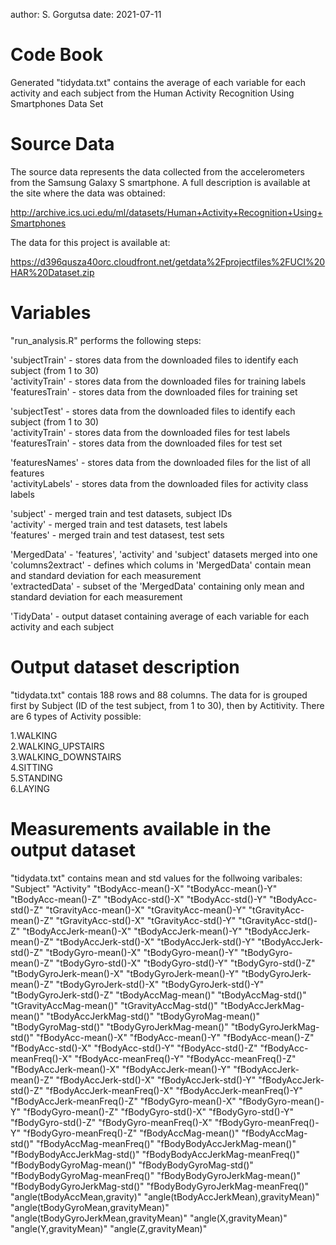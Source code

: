 author: S. Gorgutsa 
date: 2021-07-11

# Code Book
Generated "tidydata.txt" contains the average of each variable for each activity and each subject from the Human Activity Recognition Using Smartphones Data Set

# Source Data
The source data represents the data collected from the accelerometers from the Samsung Galaxy S smartphone. A full description is available at the site where the data was obtained:

http://archive.ics.uci.edu/ml/datasets/Human+Activity+Recognition+Using+Smartphones 

The data for this project is available at:

https://d396qusza40orc.cloudfront.net/getdata%2Fprojectfiles%2FUCI%20HAR%20Dataset.zip  

# Variables
"run_analysis.R" performs the following steps:

'subjectTrain'  - stores data from the downloaded files to identify each subject (from 1 to 30)  
'activityTrain' - stores data from the downloaded files for training labels  
'featuresTrain' - stores data from the downloaded files for training set  

'subjectTest'  - stores data from the downloaded files to identify each subject (from 1 to 30)  
'activityTrain' - stores data from the downloaded files for test labels  
'featuresTrain' - stores data from the downloaded files for test set  

'featuresNames' - stores data from the downloaded files for the list of all features  
'activityLabels' - stores data from the downloaded files for activity class labels   

'subject' - merged train and test datasets, subject IDs  
'activity' - merged train and test datasets, test labels  
'features' - merged train and test datasest, test sets  

'MergedData' - 'features', 'activity' and 'subject' datasets merged into one  
'columns2extract' - defines which colums in 'MergedData' contain mean and standard deviation for each measurement  
'extractedData' - subset of the 'MergedData' containing only mean and standard deviation for each measurement  

'TidyData' - output dataset containing average of each variable for each activity and each subject  

# Output dataset description 
"tidydata.txt" contais 188 rows and 88 columns. The data for is grouped first by Subject (ID of the test subject, from 1 to 30), then by Actitivity. There are 6 types of Activity possible:

1.WALKING  
2.WALKING_UPSTAIRS  
3.WALKING_DOWNSTAIRS  
4.SITTING   
5.STANDING  
6.LAYING  

# Measurements available in the output dataset
"tidydata.txt" contains mean and std values for the follwoing varibales:
"Subject"
"Activity" 
"tBodyAcc-mean()-X"
"tBodyAcc-mean()-Y"
"tBodyAcc-mean()-Z" 
"tBodyAcc-std()-X"
"tBodyAcc-std()-Y"
"tBodyAcc-std()-Z"
"tGravityAcc-mean()-X"
"tGravityAcc-mean()-Y"
"tGravityAcc-mean()-Z" 
"tGravityAcc-std()-X" 
"tGravityAcc-std()-Y" 
"tGravityAcc-std()-Z" 
"tBodyAccJerk-mean()-X"
"tBodyAccJerk-mean()-Y"
"tBodyAccJerk-mean()-Z"
"tBodyAccJerk-std()-X"
"tBodyAccJerk-std()-Y"
"tBodyAccJerk-std()-Z"
"tBodyGyro-mean()-X"
"tBodyGyro-mean()-Y"
"tBodyGyro-mean()-Z"
"tBodyGyro-std()-X"
"tBodyGyro-std()-Y"
"tBodyGyro-std()-Z"
"tBodyGyroJerk-mean()-X"
"tBodyGyroJerk-mean()-Y"
"tBodyGyroJerk-mean()-Z"
"tBodyGyroJerk-std()-X"
"tBodyGyroJerk-std()-Y"
"tBodyGyroJerk-std()-Z"
"tBodyAccMag-mean()"
"tBodyAccMag-std()"
"tGravityAccMag-mean()"
"tGravityAccMag-std()"
"tBodyAccJerkMag-mean()"
"tBodyAccJerkMag-std()"
"tBodyGyroMag-mean()"
"tBodyGyroMag-std()"
"tBodyGyroJerkMag-mean()"
"tBodyGyroJerkMag-std()"
"fBodyAcc-mean()-X"
"fBodyAcc-mean()-Y"
"fBodyAcc-mean()-Z"
"fBodyAcc-std()-X"
"fBodyAcc-std()-Y"
"fBodyAcc-std()-Z"
"fBodyAcc-meanFreq()-X"
"fBodyAcc-meanFreq()-Y"
"fBodyAcc-meanFreq()-Z"
"fBodyAccJerk-mean()-X"
"fBodyAccJerk-mean()-Y"
"fBodyAccJerk-mean()-Z"
"fBodyAccJerk-std()-X"
"fBodyAccJerk-std()-Y"
"fBodyAccJerk-std()-Z"
"fBodyAccJerk-meanFreq()-X"
"fBodyAccJerk-meanFreq()-Y"
"fBodyAccJerk-meanFreq()-Z"
"fBodyGyro-mean()-X"
"fBodyGyro-mean()-Y"
"fBodyGyro-mean()-Z"
"fBodyGyro-std()-X"
"fBodyGyro-std()-Y"
"fBodyGyro-std()-Z"
"fBodyGyro-meanFreq()-X"
"fBodyGyro-meanFreq()-Y"
"fBodyGyro-meanFreq()-Z"
"fBodyAccMag-mean()"
"fBodyAccMag-std()"
"fBodyAccMag-meanFreq()"
"fBodyBodyAccJerkMag-mean()"
"fBodyBodyAccJerkMag-std()"
"fBodyBodyAccJerkMag-meanFreq()"
"fBodyBodyGyroMag-mean()"
"fBodyBodyGyroMag-std()"
"fBodyBodyGyroMag-meanFreq()"
"fBodyBodyGyroJerkMag-mean()"
"fBodyBodyGyroJerkMag-std()"
"fBodyBodyGyroJerkMag-meanFreq()"
"angle(tBodyAccMean,gravity)"
"angle(tBodyAccJerkMean),gravityMean)"
"angle(tBodyGyroMean,gravityMean)"
"angle(tBodyGyroJerkMean,gravityMean)"
"angle(X,gravityMean)"
"angle(Y,gravityMean)"
"angle(Z,gravityMean)"
